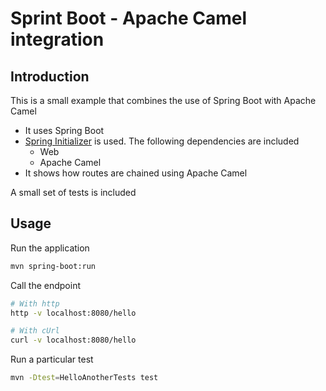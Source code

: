 # Sprint Boot - Apache Camel integration

## Introduction

This is a small example that combines the use of Spring Boot with Apache Camel

- It uses Spring Boot
- [Spring Initializer](https://start.spring.io/) is used. The following dependencies are included
  - Web
  - Apache Camel
- It shows how routes are chained using Apache Camel

A small set of tests is included

## Usage

Run the application

```bash
mvn spring-boot:run
```

Call the endpoint 

```bash
# With http
http -v localhost:8080/hello

# With cUrl
curl -v localhost:8080/hello
```

Run a particular test
```bash
mvn -Dtest=HelloAnotherTests test
```